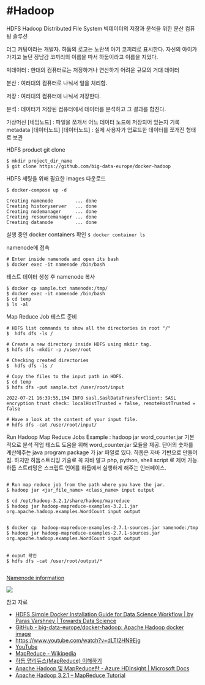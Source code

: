 # #Hadoop
HDFS 
Hadoop Distributed File System
빅데이터의 저장과 분석을 위한 분산 컴퓨팅 솔루션

더그 커팅이라는 개발자.
하둡의 로고는 노란색 아기 코끼리로 표시한다.
자신의 아이가 가지고 놀던 장남감 코끼리의 이름을 따서 하둡이라고 이름을 지었다. 

빅데이터 : 
한대의 컴퓨터로는 저장하거나 연산하기 어려운  규모의 거대 데이터

분산 : 
여러대의 컴퓨터로 나눠서 일을 처리함.

저장 :
여러대의 컴퓨터에 나눠서 저장한다.

분석 :
데이터가 저장된 컴퓨터에서 데이터를 분석하고 그 결과를 합친다.

가상머신
          [네임노드] : 파일을 쪼개서 어느 데이터 노드에 저장되어 있는지 기록 metadata
[데이터노드]    [데이터노드] : 실제 사용자가 업로드한 데이터를 쪼개진 형태로 보관


HDFS product git clone
```
$ mkdir project_dir_name
$ git clone https://github.com/big-data-europe/docker-hadoop 
```

HDFS 세팅을 위해 필요한 images 다운로드

`$ docker-compose up -d`

```
Creating namenode        ... done 
Creating historyserver   ... done
Creating nodemanager     ... done
Creating resourcemanager ... done
Creating datanode        ... done
```


실행 중인 docker containers 확인
`$ docker container ls`


namenode에 접속
```
# Enter inside namenode and open its bash
$ docker exec -it namenode /bin/bash
```


테스트 데이터 생성 후 namenode 복사
```
$ docker cp sample.txt namenode:/tmp/
$ docker exec -it namenode /bin/bash
$ cd temp 
$ ls -al
```


Map Reduce Job 테스트 준비 
```
# HDFS list commands to show all the directories in root "/"
$  hdfs dfs -ls /

# Create a new directory inside HDFS using mkdir tag.
$ hdfs dfs -mkdir -p /user/root

# Checking created directories
$  hdfs dfs -ls /

# Copy the files to the input path in HDFS.
$ cd temp
$ hdfs dfs -put sample.txt /user/root/input

2022-07-21 16:39:55,194 INFO sasl.SaslDataTransferClient: SASL encryption trust check: localHostTrusted = false, remoteHostTrusted = false

# Have a look at the content of your input file.
# hdfs dfs -cat /user/root/input/

```

Run Hadoop Map Reduce Jobs
Example : hadoop jar word_counter.jar
기본적으로 분석 작업 테스트 도움을 위해 word_counter.jar 모듈을 제공.
단어의 숫자를 계산해주는 java program package 가 jar 파일로 있다.
하둡은 자바 기반으로 만들어짐.
하지만  하둡스트리밍 기술로 꼭 자바 말고 php, python, shell script 로 제어 가능.
하둡 스트리밍은 스크립트 언어를 하둡에서 실행하게 해주는 인터페이스.

```

# Run map reduce job from the path where you have the jar.
$ hadoop jar <jar_file_name> <class_name> input output

$ cd /opt/hadoop-3.2.1/share/hadoop/mapreduce
$ hadoop jar hadoop-mapreduce-examples-3.2.1.jar org.apache.hadoop.examples.WordCount input output


$ docker cp  hadoop-mapreduce-examples-2.7.1-sources.jar namenode:/tmp
$ hadoop jar hadoop-mapreduce-examples-2.7.1-sources.jar org.apache.hadoop.examples.WordCount input output


# ouput 확인
$ hdfs dfs -cat /user/root/output/*


```

[Namenode information](http://localhost:9870/dfshealth.html#tab-overview)

![]([%23Hadoop/02.png](https://www.guru99.com/images/Big_Data/061114_0930_Introductio1.png))


참고 자료
- [HDFS Simple Docker Installation Guide for Data Science Workflow | by Paras Varshney | Towards Data Science](https://towardsdatascience.com/hdfs-simple-docker-installation-guide-for-data-science-workflow-b3ca764fc94b)
- [GitHub - big-data-europe/docker-hadoop: Apache Hadoop docker image](https://github.com/big-data-europe/docker-hadoop)
- https://www.youtube.com/watch?v=dLTI2HN9Ejg
- [YouTube](https://www.youtube.com/watch?v=HCR1ILMROfI)
- [MapReduce - Wikipedia](https://en.wikipedia.org/wiki/MapReduce)
- [하둡 맵리듀스(MapReduce) 이해하기](https://12bme.tistory.com/154)
- [Apache Hadoop 및 MapReduce란 - Azure HDInsight | Microsoft Docs](https://docs.microsoft.com/ko-kr/azure/hdinsight/hadoop/apache-hadoop-introduction)
- [Apache Hadoop 3.2.1 – MapReduce Tutorial](https://hadoop.apache.org/docs/r3.2.1/hadoop-mapreduce-client/hadoop-mapreduce-client-core/MapReduceTutorial.html)

